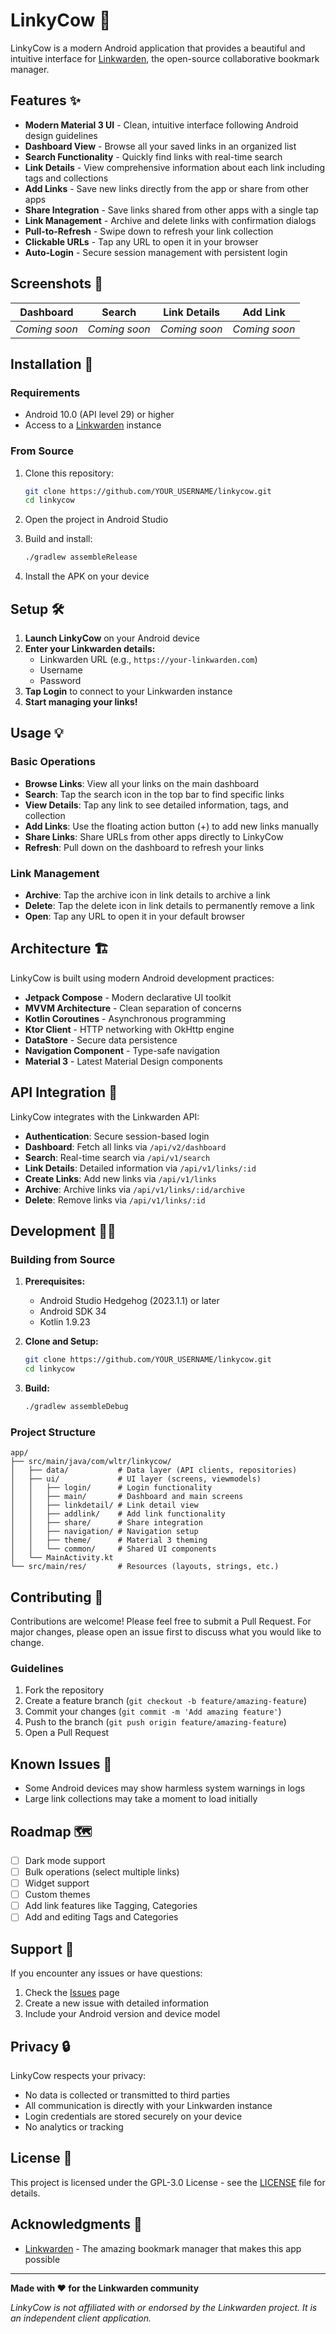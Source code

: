 # LinkyCow 🐄

LinkyCow is a modern Android application that provides a beautiful and intuitive interface for [Linkwarden](https://linkwarden.app/), the open-source collaborative bookmark manager.

## Features ✨

- **Modern Material 3 UI** - Clean, intuitive interface following Android design guidelines
- **Dashboard View** - Browse all your saved links in an organized list
- **Search Functionality** - Quickly find links with real-time search
- **Link Details** - View comprehensive information about each link including tags and collections
- **Add Links** - Save new links directly from the app or share from other apps
- **Share Integration** - Save links shared from other apps with a single tap
- **Link Management** - Archive and delete links with confirmation dialogs
- **Pull-to-Refresh** - Swipe down to refresh your link collection
- **Clickable URLs** - Tap any URL to open it in your browser
- **Auto-Login** - Secure session management with persistent login

## Screenshots 📱

| Dashboard | Search | Link Details | Add Link |
|-----------|--------|--------------|----------|
| *Coming soon* | *Coming soon* | *Coming soon* | *Coming soon* |

## Installation 📲

### Requirements
- Android 10.0 (API level 29) or higher
- Access to a [Linkwarden](https://linkwarden.app/) instance

### From Source
1. Clone this repository:
   ```bash
   git clone https://github.com/YOUR_USERNAME/linkycow.git
   cd linkycow
   ```

2. Open the project in Android Studio

3. Build and install:
   ```bash
   ./gradlew assembleRelease
   ```

4. Install the APK on your device

## Setup 🛠️

1. **Launch LinkyCow** on your Android device
2. **Enter your Linkwarden details:**
   - Linkwarden URL (e.g., `https://your-linkwarden.com`)
   - Username
   - Password
3. **Tap Login** to connect to your Linkwarden instance
4. **Start managing your links!**

## Usage 💡

### Basic Operations
- **Browse Links**: View all your links on the main dashboard
- **Search**: Tap the search icon in the top bar to find specific links
- **View Details**: Tap any link to see detailed information, tags, and collection
- **Add Links**: Use the floating action button (+) to add new links manually
- **Share Links**: Share URLs from other apps directly to LinkyCow
- **Refresh**: Pull down on the dashboard to refresh your links

### Link Management
- **Archive**: Tap the archive icon in link details to archive a link
- **Delete**: Tap the delete icon in link details to permanently remove a link
- **Open**: Tap any URL to open it in your default browser

## Architecture 🏗️

LinkyCow is built using modern Android development practices:

- **Jetpack Compose** - Modern declarative UI toolkit
- **MVVM Architecture** - Clean separation of concerns
- **Kotlin Coroutines** - Asynchronous programming
- **Ktor Client** - HTTP networking with OkHttp engine
- **DataStore** - Secure data persistence
- **Navigation Component** - Type-safe navigation
- **Material 3** - Latest Material Design components

## API Integration 🔌

LinkyCow integrates with the Linkwarden API:

- **Authentication**: Secure session-based login
- **Dashboard**: Fetch all links via `/api/v2/dashboard`
- **Search**: Real-time search via `/api/v1/search`
- **Link Details**: Detailed information via `/api/v1/links/:id`
- **Create Links**: Add new links via `/api/v1/links`
- **Archive**: Archive links via `/api/v1/links/:id/archive`
- **Delete**: Remove links via `/api/v1/links/:id`

## Development 👨‍💻

### Building from Source

1. **Prerequisites:**
   - Android Studio Hedgehog (2023.1.1) or later
   - Android SDK 34
   - Kotlin 1.9.23

2. **Clone and Setup:**
   ```bash
   git clone https://github.com/YOUR_USERNAME/linkycow.git
   cd linkycow
   ```

3. **Build:**
   ```bash
   ./gradlew assembleDebug
   ```

### Project Structure
```
app/
├── src/main/java/com/wltr/linkycow/
│   ├── data/           # Data layer (API clients, repositories)
│   ├── ui/             # UI layer (screens, viewmodels)
│   │   ├── login/      # Login functionality
│   │   ├── main/       # Dashboard and main screens
│   │   ├── linkdetail/ # Link detail view
│   │   ├── addlink/    # Add link functionality
│   │   ├── share/      # Share integration
│   │   ├── navigation/ # Navigation setup
│   │   ├── theme/      # Material 3 theming
│   │   └── common/     # Shared UI components
│   └── MainActivity.kt
└── src/main/res/       # Resources (layouts, strings, etc.)
```

## Contributing 🤝

Contributions are welcome! Please feel free to submit a Pull Request. For major changes, please open an issue first to discuss what you would like to change.

### Guidelines
1. Fork the repository
2. Create a feature branch (`git checkout -b feature/amazing-feature`)
3. Commit your changes (`git commit -m 'Add amazing feature'`)
4. Push to the branch (`git push origin feature/amazing-feature`)
5. Open a Pull Request

## Known Issues 🐛

- Some Android devices may show harmless system warnings in logs
- Large link collections may take a moment to load initially

## Roadmap 🗺️

- [ ] Dark mode support
- [ ] Bulk operations (select multiple links)
- [ ] Widget support
- [ ] Custom themes
- [ ] Add link features like Tagging, Categories
- [ ] Add and editing Tags and Categories

## Support 💬

If you encounter any issues or have questions:

1. Check the [Issues](https://github.com/gummipunkt/linkycow/issues) page
2. Create a new issue with detailed information
3. Include your Android version and device model

## Privacy 🔒

LinkyCow respects your privacy:
- No data is collected or transmitted to third parties
- All communication is directly with your Linkwarden instance
- Login credentials are stored securely on your device
- No analytics or tracking

## License 📄

This project is licensed under the GPL-3.0 License - see the [LICENSE](LICENSE) file for details.

## Acknowledgments 🙏

- [Linkwarden](https://linkwarden.app/) - The amazing bookmark manager that makes this app possible

---

**Made with ❤️ for the Linkwarden community**

*LinkyCow is not affiliated with or endorsed by the Linkwarden project. It is an independent client application.* 